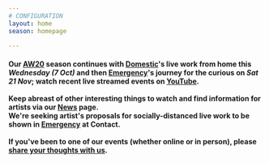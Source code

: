 ```yaml
---
# CONFIGURATION
layout: home
season: homepage

---
```

#### Our [AW20](/current/2020-autumnwinter) season continues with [Domestic](/current/2020-domestic)'s live work from home this *Wednesday (7 Oct)* and then [Emergency](/current/2020-emergency)'s journey for the curious on *Sat 21 Nov*; watch recent live streamed events on <a href="http://bit.ly/YTwarnmcr" target="_blank">YouTube</a>.<br><br>Keep abreast of other interesting things to watch and find information for artists via our [News](/news) page.<br>We're seeking artist's proposals for socially-distanced live work to be shown in [Emergency](/hab/emergency) at Contact.<br><br>If you've been to one of our events (whether online or in person), please <a href="http://bit.ly/warnmcrfeedback" target="_blank">share your thoughts with us</a>.

